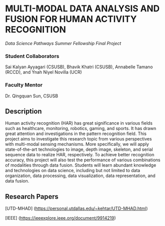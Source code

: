 # MULTI-MODAL DATA ANALYSIS AND FUSION FOR HUMAN ACTIVITY RECOGNITION
*Data Science Pathways Summer Fellowship Final Project*

### Student Collaborators
Sai Kalyan Ayyagari (CSUSB), Bhavik Khatri (CSUSB), Annabelle Tamano (RCCD), and Ynah Niyel Novilla (UCR)
                       
### Faculty Mentor
Dr. Qingquan Sun, CSUSB

## Description
Human activity recognition (HAR) has great significance in various fields such as
healthcare, monitoring, robotics, gaming, and sports. It has drawn great attention and
investigations in the pattern recognition field. This project aims to investigate this research topic from various perspectives with multi-modal sensing mechanisms. More specifically, we will apply state-of-the-art technologies to image, depth image, skeleton, and serial sequence data to realize HAR, respectively. To achieve better recognition accuracy, this project will also test the performance of various combinations of modalities through data fusion. Students will learn abundant knowledge and technologies on data science,
including but not limited to data organization, data processing, data visualization, data
representation, and data fusion.

## Research Papers
[UTD-MHAD] (https://personal.utdallas.edu/~kehtar/UTD-MHAD.html)

[IEEE] (https://ieeexplore.ieee.org/document/9914219)

